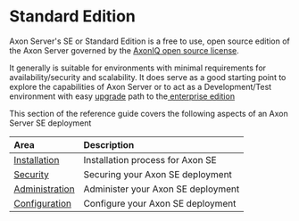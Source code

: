 # Standard Edition

Axon Server's SE or Standard Edition is a free to use, open source edition of the Axon Server governed by the [AxonIQ open source license](https://github.com/AxonIQ/axon-server-se/blob/master/LICENSE).  

It generally is suitable for environments with minimal requirements for availability/security and scalability. It does serve as a good starting point to explore the capabilities of Axon Server or to act as a Development/Test environment with easy [upgrade](../migration/) path to the[ enterprise edition](../enterprise-edition/)

This section of the reference guide covers the following aspects of an Axon Server SE deployment 

| Area | Description |
| :--- | :--- |
| [Installation](installation-1.md) | Installation process for Axon SE |
| [Security](security/) | Securing your Axon SE deployment |
| [Administration](administration/) | Administer your Axon SE deployment |
| [Configuration](configuration-1.md) | Configure your Axon SE deployment |







